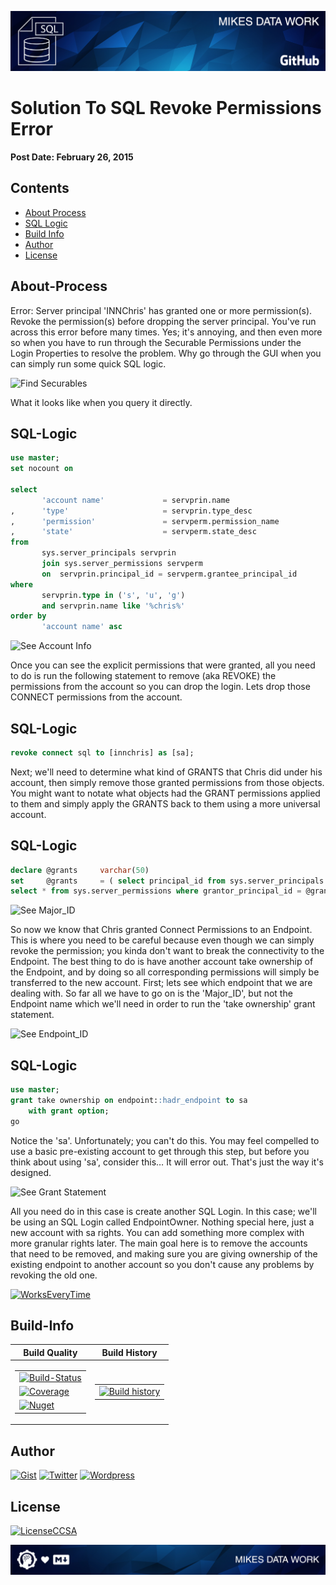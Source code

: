 ![MIKES DATA WORK GIT REPO](https://raw.githubusercontent.com/mikesdatawork/images/master/git_mikes_data_work_banner_01.png "Mikes Data Work")        

# Solution To SQL Revoke Permissions Error
**Post Date: February 26, 2015**        



## Contents    
- [About Process](##About-Process)  
- [SQL Logic](#SQL-Logic)  
- [Build Info](#Build-Info)  
- [Author](#Author)  
- [License](#License)       

## About-Process

<p>Error: Server principal 'INNChris' has granted one or more permission(s). Revoke the permission(s) before dropping the server principal.
You've run across this error before many times. Yes; it's annoying, and then even more so when you have to run through the Securable Permissions under the Login Properties to resolve the problem. Why go through the GUI when you can simply run some quick SQL logic.</p>    

![Find Securables]( https://mikesdatawork.files.wordpress.com/2015/02/image001.jpg "Find SQL Securables")
 
What it looks like when you query it directly.



## SQL-Logic
```SQL
use master;
set nocount on
 
select
       'account name'             = servprin.name
,      'type'                     = servprin.type_desc
,      'permission'               = servperm.permission_name
,      'state'                    = servperm.state_desc
from
       sys.server_principals servprin
       join sys.server_permissions servperm
       on  servprin.principal_id = servperm.grantee_principal_id
where
       servprin.type in ('s', 'u', 'g')
       and servprin.name like '%chris%'
order by
       'account name' asc
```

![See Account Info]( https://mikesdatawork.files.wordpress.com/2015/02/image006.jpg "See Account Info")
 
Once you can see the explicit permissions that were granted, all you need to do is run the following statement to remove (aka REVOKE) the permissions from the account so you can drop the login.
Lets drop those CONNECT permissions from the account.



## SQL-Logic
```SQL
revoke connect sql to [innchris] as [sa];
```


Next; we'll need to determine what kind of GRANTS that Chris did under his account, then simply remove those granted permissions from those objects. You might want to notate what objects had the GRANT permissions applied to them and simply apply the GRANTS back to them using a more universal account.



## SQL-Logic
```SQL
declare @grants     varchar(50)
set     @grants     = ( select principal_id from sys.server_principals where name = 'mydomain\myusername' )
select * from sys.server_permissions where grantor_principal_id = @grants
```
![See Major_ID]( https://mikesdatawork.files.wordpress.com/2015/02/image008.png "See Major_ID")
 
So now we know that Chris granted Connect Permissions to an Endpoint. This is where you need to be careful because even though we can simply revoke the permission; you kinda don't want to break the connectivity to the Endpoint. The best thing to do is have another account take ownership of the Endpoint, and by doing so all corresponding permissions will simply be transferred to the new account.
First; lets see which endpoint that we are dealing with. So far all we have to go on is the 'Major_ID', but not the Endpoint name which we'll need in order to run the 'take ownership' grant statement.

![See Endpoint_ID]( https://mikesdatawork.files.wordpress.com/2015/02/image009.png "See Endpoint_ID")
 

## SQL-Logic
```SQL
use master;
grant take ownership on endpoint::hadr_endpoint to sa
    with grant option;
go
```

Notice the 'sa'. Unfortunately; you can't do this. You may feel compelled to use a basic pre-existing account to get through this step, but before you think about using 'sa', consider this… It will error out. That's just the way it's designed.

![See Grant Statement]( https://mikesdatawork.files.wordpress.com/2015/02/image007.png "See Grant Statement")
 
All you need do in this case is create another SQL Login. In this case; we'll be using an SQL Login called EndpointOwner. Nothing special here, just a new account with sa rights. You can add something more complex with more granular rights later. The main goal here is to remove the accounts that need to be removed, and making sure you are giving ownership of the existing endpoint to another account so you don't cause any problems by revoking the old one.




[![WorksEveryTime](https://forthebadge.com/images/badges/60-percent-of-the-time-works-every-time.svg)](https://shitday.de/)

## Build-Info

| Build Quality | Build History |
|--|--|
|<table><tr><td>[![Build-Status](https://ci.appveyor.com/api/projects/status/pjxh5g91jpbh7t84?svg?style=flat-square)](#)</td></tr><tr><td>[![Coverage](https://coveralls.io/repos/github/tygerbytes/ResourceFitness/badge.svg?style=flat-square)](#)</td></tr><tr><td>[![Nuget](https://img.shields.io/nuget/v/TW.Resfit.Core.svg?style=flat-square)](#)</td></tr></table>|<table><tr><td>[![Build history](https://buildstats.info/appveyor/chart/tygerbytes/resourcefitness)](#)</td></tr></table>|

## Author

[![Gist](https://img.shields.io/badge/Gist-MikesDataWork-<COLOR>.svg)](https://gist.github.com/mikesdatawork)
[![Twitter](https://img.shields.io/badge/Twitter-MikesDataWork-<COLOR>.svg)](https://twitter.com/mikesdatawork)
[![Wordpress](https://img.shields.io/badge/Wordpress-MikesDataWork-<COLOR>.svg)](https://mikesdatawork.wordpress.com/)

     
## License
[![LicenseCCSA](https://img.shields.io/badge/License-CreativeCommonsSA-<COLOR>.svg)](https://creativecommons.org/share-your-work/licensing-types-examples/)

![Mikes Data Work](https://raw.githubusercontent.com/mikesdatawork/images/master/git_mikes_data_work_banner_02.png "Mikes Data Work")

